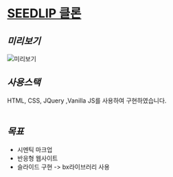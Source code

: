 # [SEEDLIP 클론](https://zhemdbs.github.io/Seedlip/index.html)


## *미리보기*
![미리보기](./미리보기.gif)

## *사용스택*
HTML, CSS, JQuery ,Vanilla JS를 사용하여 구현하였습니다.
<br/>
<br/>

## *목표*
* 시멘틱 마크업
* 반응형 웹사이트
* 슬라이드 구현 -> bx라이브러리 사용
